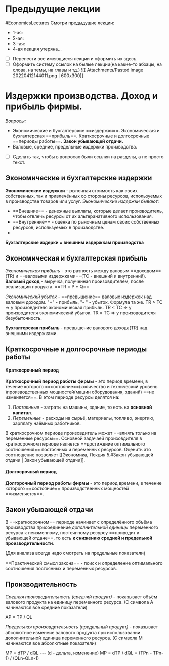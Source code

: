 # Предыдущие лекции 
#EconomicsLectures
Смотри предыдущие лекции:
- 1-ая:
- 2-ая:
- 3 -ая:
- 4-ая лекция утеряна...
- [ ] Перенести все имеющиеся лекции и оформить их здесь.
- [ ] Оформить систему ссылок на былые лекции(на какие-то абзацы, на слова, на темы, на главы и тд.)
![[ Attachments/Pasted image 20220412144011.png | 600x300]]
# Издержки производства. Доход и прибыль фирмы.
*Вопросы:*
- Экономические и бухгалтерские ==издержки==. Экономическая и бухгалтерская ==прибыль==. Краткосрочные и долгосрочные ==периоды работы==. **Закон убывающей отдачи.**
- Валовые, средние, предельные издержки производства. 
-[ ] Сделать так, чтобы в вопросах были ссылки на разделы, а не просто текст. 
## Экономические и бухгалтерские издержки
**Экономические издержки** - рыночная стоимость как своих собственных, так и привлечённых со стороны ресурсов, используемых в производстве товаров или услуг.
*Экономические издержки бывают:*
- ==Внешние== - денежные выплаты, которые делает производитель, чтобы отвлечь ресурсы от их альтеранативного использования.
- ==Внутренние== - оценка по рыночным ценам своих собственных ресурсов, используемых в производстве.  
- 
**Бухгалтерские издерки = внешним издержкам производства**

## Экономическая и бухгалтерская прибыль
*Экономическая прибыль* - это разность между валовым ==доходом==(TR) и ==валовыми издержками==(TC - внешний и внутренний). 
**Валовый доход** - выручка, полученная произовдителем, после реализации продукта. 
==TR = P * Q==

*Экономический убыток* - ==превышение== валовых издержек над валовым доходом. "+" - прибыль, "- " - убыток. Формула та же.
TR > TC  => у произовдителя экономическая прибыль.
TR < TC  => у производителя экономический убыток.
TR = TC => у произоводителя безубыточность.

**Бухгалтерская прибыль** - превышение валового дохода(TR) над внешними издержками.

##  Краткосрочные и долгосрочные периоды работы
#### Краткосрочный период
**Краткосрочный период работы фирмы** - это период времени, в течение которого ==состояние==(количество и технический уровень )производственных мощностей(машин оборудования, зданий) ==не изменяется==. 
В этом периоде ресурсы делятся на:
1) *Постоянные* - затраты на машины, здание, то есть на **основной капитал**.
2) *Переменные* - расходы на сырьё, материалы, топливо, энергию, зарплату наёмных работников.

В краткосрочном периоде произовдитель может ==влиять только на переменные ресурсы==.
Основной задачаей произовдителя в краткосрочном периоде является ==достижение оптимального соотношения== постоянных и переменных ресурсов. Оценить это соотношение позволяет [[Экономика, Лекция 5.#Закон убывающей отдачи | Закон убывающей отдачи]].

#### Долгосрочный период
**Долгорочный период работы фирмы** - это период времени, в течение которого ==состояние== производственных мощностей ==изменяется==.

## Закон убывающей отдачи
В ==краткосрочном== периоде начинает с определённого объёма производства присоединение *дополнительной единицы* переменного ресурса к неизменному, постоянному ресурсу ==приводит к убывающей отдаче==, то есть **к снижению средней и предельной производительности**.

(Для анализа всегда надо смотреть на предельные показатели)

==Практический смысл закона== - поиск и определение оптимального соотношения постоянных и переменных ресурсов. 
## Производительность 
*Средняя производительность (средний продукт)* - показывает объём валового продукта на единицу переменного ресурса.
(С символа A начинаются все средние показатели)

AP = TP / QL

*Предельная произовдительность (предельный продукт)* - показывает абсолютное изменеие валового продукта при использовании дополнительной единица переменного ресурса.
(С символа M начинаются все абсолютные показатели)

MP = dTP / dQL   --- (d - дельта, изменение)
MP = dTP / dQL = (TPn - TPn-1) / (QLn-QLn-1)
